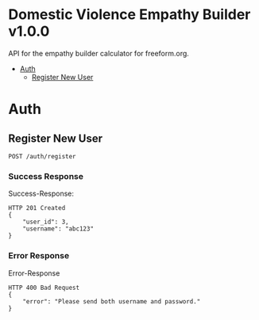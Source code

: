 # Domestic Violence Empathy Builder v1.0.0

API for the empathy builder calculator for freeform.org.

- [Auth](#auth)
	- [Register New User](#register-new-user)
	


# Auth

## Register New User



	POST /auth/register


### Success Response

Success-Response:

```
HTTP 201 Created
{
    "user_id": 3,
    "username": "abc123"
}
```
### Error Response

Error-Response

```
HTTP 400 Bad Request
{
    "error": "Please send both username and password."
}
```

